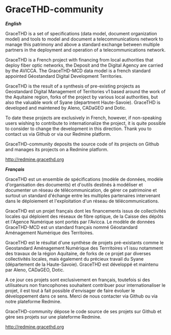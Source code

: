 # GraceTHD-community

_**English**_

GraceTHD is a set of specifications (data model, document organization model) and tools to model and document a telecommunications network to manage this patrimony and above a standard exchange between multiple partners in the deployment and operation of a telecommunications network.

GraceTHD is a French project with financing from local authorities that deploy fiber optic networks, the Deposit and the Digital Agency are carried by the AVICCA. The GraceTHD-MCD data model is a french standard appointed Géostandard Digital Development Territories.

GraceTHD is the result of a synthesis of pre-existing projects as Geostandard Digital Management of Territories v1 based around the work of the Aquitaine region, forks of the project by various local authorities, but also the valuable work of Syane (department Haute-Savoie). GraceTHD is developed and maintened by Aleno, CADaGEO and Dotic. 

To date these projects are exclusively in French, however, if non-speaking users wishing to contribute to internationalize the project, it is quite possible to consider to change the development in this direction. Thank you to contact us via Github or via our Redmine platform.

GraceTHD-community deposits the source code of its projects on Github and manages its projects on a Redmine platform.

http://redmine.gracethd.org


_**Français**_

GraceTHD est un ensemble de spécifications (modèle de données, modèle d'organisation des documents) et d'outils destinés à modéliser et documenter un réseau de télécommunication, de gérer ce patrimoine et surtout un standard d'échange entre les multiples partenaires intervenant dans le déploiement et l'exploitation d'un réseau de télécommunications. 

GraceTHD est un projet français dont les financements issus de collectivités locales qui déploient des réseaux de fibre optique, de la Caisse des dépôts et l'Agence Numérique sont portés par l'Avicca. Le modèle de données GraceTHD-MCD est un standard français nommé Géostandard Aménagement Numérique des Territoires. 

GraceTHD est le résultat d'une synthèse de projets pré-existants comme le Geostandard Aménagement Numérique des Terrritoires v1 issu notamment des travaux de la région Aquitaine, de forks de ce projet par diverses collectivités locales, mais également du précieux travail du Syane (département de la Haute-Savoie). GraceTHD est développé et maintenu par Aleno, CADaGEO, Dotic. 

A ce jour ces projets sont exclusivement en français, toutefois si des utilisateurs non francophones souhaitent contribuer pour internationaliser le projet, il est tout à fait possible d'envisager de faire évoluer le développement dans ce sens. Merci de nous contacter via Github ou via notre plateforme Redmine. 

GraceTHD-community dépose le code source de ses projets sur Github et gère ses projets sur une plateforme Redmine. 

http://redmine.gracethd.org

